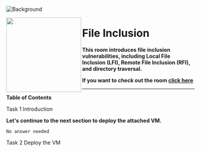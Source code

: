 ![Background](https://tryhackme-images.s3.amazonaws.com/user-uploads/5efe36fb68daf465530ca761/room-content/03376575e888fd097280c51469c29fbc.png)

<img src="https://tryhackme-images.s3.amazonaws.com/room-icons/55de4f7624252f03317e8e202822a6af.png" width="200" height="200" align="left">

# File Inclusion

**This room introduces file inclusion vulnerabilities, including Local File Inclusion (LFI), Remote File Inclusion (RFI), and directory traversal.**

**If you want to check out the room [click here](https://tryhackme.com/room/fileinc)**

---

**Table of Contents**

Task 1 Introduction

**Let's continue to the next section to deploy the attached VM.**

    No answer needed

Task 2 Deploy the VM

